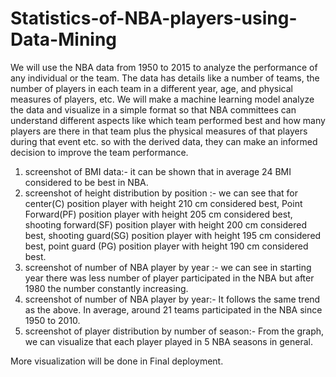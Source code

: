 # Statistics-of-NBA-players-using-Data-Mining
We will use the NBA data from 1950 to 2015 to analyze the performance of any individual or the team. The data has details like a number of teams, the number of players in each team in a different year, age, and physical measures of players, etc. We will make a machine learning model analyze the data and visualize in a simple format so that NBA committees can understand different aspects like which team performed best and how many players are there in that team plus the physical measures of that players during that event etc. so with the derived data, they can make an informed decision to improve the team performance.

1) screenshot of BMI data:- it can be shown that in average 24 BMI considered to be best in NBA.
2) screenshot of height distribution by position :- we can see that for center(C) position player with height 210 cm considered best, Point Forward(PF) position player with height 205 cm considered best, shooting forward(SF) position player with height 200 cm considered best, shooting guard(SG) position player with height 195 cm considered best, point guard (PG) position player with height 190 cm considered best.
3) screenshot of number of NBA player by year :- we can see in starting year there was less number of player participated in the NBA but after 1980 the number constantly increasing.
4) screenshot of number of NBA player by year:-  It follows the same trend as the above. In average, around 21 teams participated in the NBA since 1950 to 2010.
5) screenshot of player distribution by number of season:- From the graph, we can visualize that each player played in 5 NBA seasons in general.

More visualization will be done in Final deployment.
